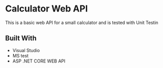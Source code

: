 # Calculator Web API 

This is a basic web API for a small calculator and is tested with Unit Testin

## Built With
- Visual Studio
- MS test
- ASP .NET CORE WEB API
